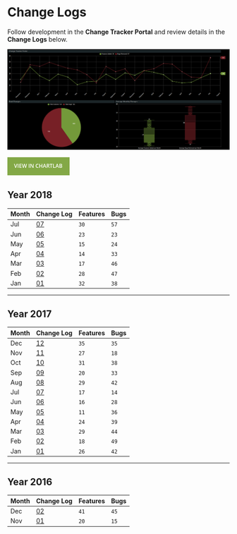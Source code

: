 # Change Logs

Follow development in the **Change Tracker Portal** and review details in the **Change Logs** below.

![](./images/change-tracker-portal1.png)

[![](./images/button.png)](https://apps.axibase.com/chartlab/fc42f948)

## Year 2018

| **Month** | **Change Log** | **Features** | **Bugs**
|---|---|---|---|
| Jul | [07](2018_jul/README.md) | `30` | `57` |
| Jun | [06](2018_jun/README.md) | `23` | `23` |
| May | [05](2018_may/README.md) | `15` | `24` |
| Apr | [04](2018_apr/README.md) | `14` | `33` |
| Mar | [03](2018_mar/README.md) | `17` | `46` |
| Feb | [02](2018_feb/README.md) | `28` | `47` |
| Jan | [01](2018_jan/README.md) | `32` | `38` |

---

## Year 2017

| **Month** | **Change Log** | **Features** | **Bugs**
|---|---|---|---|
| Dec | [12](2017_dec/README.md) | `35` | `35` |
| Nov | [11](2017_nov/README.md) | `27` | `18` |
| Oct | [10](2017_oct/README.md) | `31` | `38` |
| Sep | [09](2017_sep/README.md) | `20` | `33` |
| Aug | [08](2017_aug/README.md) | `29` | `42` |
| Jul | [07](2017_jul/README.md) | `17` | `14` |
| Jun | [06](2017_jun/README.md) | `16` | `28` |
| May | [05](2017_may/README.md) | `11` | `36` |
| Apr | [04](2017_apr/README.md) | `24` | `39` |
| Mar | [03](2017_mar/README.md) | `29` | `44` |
| Feb | [02](2017_feb/README.md) | `18` | `49` |
| Jan | [01](2017_jan/README.md) | `26` | `42` |

---

## Year 2016

| **Month** | **Change Log** | **Features** | **Bugs**
|---|---|---|---|
| Dec | [02](2016_dec/README.md) | `41` | `45` |
| Nov | [01](2016_nov/README.md) | `20` | `15` |
